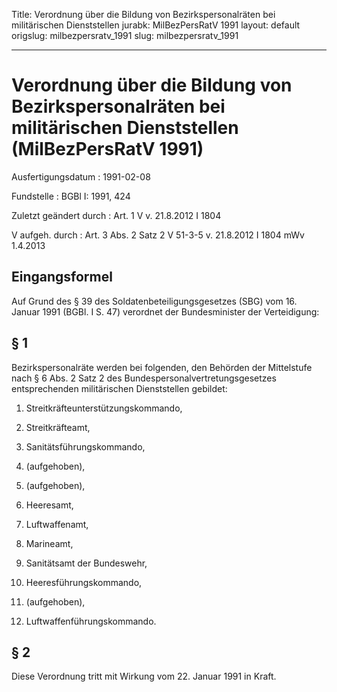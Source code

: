 Title: Verordnung über die Bildung von Bezirkspersonalräten bei militärischen Dienststellen
jurabk: MilBezPersRatV 1991
layout: default
origslug: milbezpersratv_1991
slug: milbezpersratv_1991

---

# Verordnung über die Bildung von Bezirkspersonalräten bei militärischen Dienststellen (MilBezPersRatV 1991)

Ausfertigungsdatum
:   1991-02-08

Fundstelle
:   BGBl I: 1991, 424

Zuletzt geändert durch
:   Art. 1 V v. 21.8.2012 I 1804

V aufgeh. durch
:   Art. 3 Abs. 2 Satz 2 V 51-3-5 v. 21.8.2012 I 1804 mWv 1.4.2013


## Eingangsformel

Auf Grund des § 39 des Soldatenbeteiligungsgesetzes (SBG) vom 16.
Januar 1991 (BGBl. I S. 47) verordnet der Bundesminister der
Verteidigung:


## § 1

Bezirkspersonalräte werden bei folgenden, den Behörden der Mittelstufe
nach § 6 Abs. 2 Satz 2 des Bundespersonalvertretungsgesetzes
entsprechenden militärischen Dienststellen gebildet:

1.  Streitkräfteunterstützungskommando,


2.  Streitkräfteamt,


3.  Sanitätsführungskommando,


4.  (aufgehoben),


5.  (aufgehoben),


6.  Heeresamt,


7.  Luftwaffenamt,


8.  Marineamt,


9.  Sanitätsamt der Bundeswehr,


10. Heeresführungskommando,


11. (aufgehoben),


12. Luftwaffenführungskommando.





## § 2

Diese Verordnung tritt mit Wirkung vom 22. Januar 1991 in Kraft.

